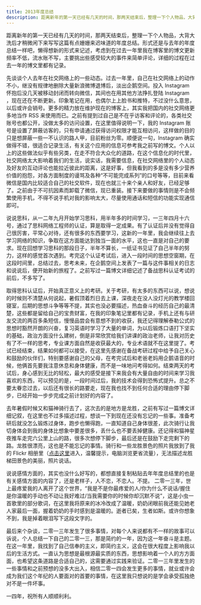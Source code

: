 ```yaml
---
title: 2013年度总结
description: 距离新年的第一天已经有几天的时间，那两天结束后，整理一下个人物品，大背大洗后才稍微闲下来写写这篇有点姗姗来迟味道的年度总结。形式还是与去年的年度总结一样吧，懒得想新的形式来记述，考虑到在过去一年里我在博客里的博文更新频率不低，流水账不写，主要挑出些感受较大的事件来简单评论，详细的过程在过去一年的博文里都有记录。
---
```


距离新年的第一天已经有几天的时间，那两天结束后，整理一下个人物品，大背大洗后才稍微闲下来写写这篇有点姗姗来迟味道的年度总结。形式还是与去年的年度总结一样吧，懒得想新的形式来记述，考虑到在过去一年里我在博客里的博文更新频率不低，流水账不写，主要挑出些感受较大的事件来简单评论，详细的过程在过去一年的博文里都有记录。

先谈谈个人去年在社交网络上的一些动态。过去一年里，自己在社交网络上的动作不小，继没有规律地删除大量新浪微博退博后，淡出企鹅空间。投入 Instagram 怀抱后没几天被移动封闭而转向微信，其间也在用其他方法挣扎登陆 Instagram ，现在还在不断更新。印象笔记在用，也偶尔上上脸书和推特，不过没什么意思，以后或许会销号。更多的精力放在维护现在的博客上，其实我把国内的社交网络更多地当作 RSS 来使用而已。之前有提到过自己是不在乎访客和评论的，各类社交账号也都公开，没做太多的访问设置，在这里值得说明一下，我的 Instagram 账号是设置了屏蔽访客的，只有申请通过获得访问权限才能互相访问，这样做的目的只是想屏蔽一些一不认识的路人甲，目前粉丝为零。顺便说一句，Instagram 确实做得不错，很适合记录生活，有关这个应用的信息可参考我之前写的博文。个人以上的这些做法似乎有些另类，在走不符合大众化的道路，在这个信息化的时代里，社交网络太大影响着我们的生活，说实话，我需要信息，在社交网络里的个人动态及好友的互动评论也能拉近彼此的距离，这是好事，但我看到的多是没有多少营养价值的抱怨，对各方面制度的谩骂及各种“不可能完成系列”的口号等等，目前来看微信是国内比较适合自己的社交软件，现在也就三十来个亲人和好友，已经足够了。之前由于不可抗因素而卸载了微信，现已重装。接下来要做的事情则是不会频繁使用手机，不得不说手机对我的影响太大，尽量使用通话和短信的功能实现通信即可。

说说思科，从一二年九月开始学习思科，用半年多的时间学习，一三年四月十六号，通过了思科网络工程师的认证，算是取得一定成果。有了认证后并没有觉得自己很厉害，平常心对待，还有很多的东西要学习，这新的一年里，我会继续往上去学习网络的知识，争取在这方面能达到独当一面的水平，这也一直是对自己的要求。现在回想学习思科的那段日子，半年不算长，一纸证书见证了自己半年的努力，这样的感觉首次遇到。考完这个认证考试后，进入一段时间的思想空窗期，在这段时间里，总结过去，思考未来，在企鹅空间上发表了一篇与这件事相关的日志和说说后，便开始新的旅程了。之前写过一篇博文详细记述了备战思科认证考试的前后，不多写了。

取得思科认证后，开始真正意义上的考研。关于考研，有太多的东西可以说，想说的时候则不清楚从何说起，暑假顶着烈日去上课，深夜走在没人没灯光的教学楼回寝室，后期的思想斗争等等不提，其实也没必要描述，热血奋斗的经历自己的最清楚，这些都是留给自己的宝贵财富，在我的印象笔记里都有记录，手机上还有与研友交流的两百多条短信，慢慢品尝会有意想不到的收获，我还记得理解泰勒公式的思想时豁然开朗的兴奋，复习英语时学习了大量的单词，为以后锻炼口语打下坚实的基础，政治方面没什么建树，倒是非常欣赏给我们讲课的政治老师，让我对历史有了不一样的思考，专业课方面自然是收获最大的，专业术语就不在这里提了。考试已经结束，结果如何都可以接受，在这里先感谢在备战考研过程中给予自己关心和鼓励的伙伴们，特别要感谢自己的父母，在考完试后和老爸老妈用企鹅语音的时候，他俩首先要我注意休息和身体健康，而不是一味地问考得如何。结束两天的考试后，身心感到无比的轻松，最大的感受是接下来我会有大量自由的时间来学习我喜欢的东西，可以预见的是，一段时间过后，我的技术会得到恐怖式提升。总之不要太眷恋过去，以后还有很长的路要走，现在我也找不到任何合适的理由停下脚步，已经开始一步步完成之前计划好的内容了。

去年暑假时候又和猫神骑行去了，这次去的是地方是龙胜，之前有写过一篇博文详细记叙，在这里也不过多描述过程，想谈一下到现在还没有忘记的一些事。准备考研后就没怎么锻炼过身体，跑步也懒得跑，一直知道自己身体很差，此次骑行让我切身体会到我的身体比想象中要差很多，丢什么也不要丢掉健康。还记得和猫神星夜推车走完六公里上山的路，很多次想停下脚步，最后还是在鼓励下走完剩下的路。龙胜很漂亮，这也是不能忘记的事情。骑行和一些龙胜景色的照片我放到了我的 Flickr 相册里（<a href="https://www.flickr.com/lattespirit" target="_blank">点击这里</a>进入，温馨提示，电脑浏览更省流量），无法描述龙胜梯田景色的美丽，照片说话。

说说感情方面的，其实也没什么好写的，都想直接复制粘贴去年年度总结里的也是有关感情方面的内容了，还是老样子，人不恋，不恋人。不提。
二零一三年，世上最疼爱我的人离开了这个世界，“我是不是你最疼爱的人/你为什么不说话/握住是你温暖的手动也不动让我好难过/当我需要你的时候你却沉默不说”，这是小虫一首歌里的部分歌词，在这里我将原来的冰冷改成了温暖，奶奶闭眼前我还能见她老人家最后一面，握着奶奶的手时感到是温暖的。逝者已矣，生者如斯。或许你想象不到，我是掉着眼泪写下这段文字的。

最后来个杂谈，二零一三年发生了很多事情，对每个人来说都有不一样的故事可以诉说，个人总结一下自己的二零一三，那是简约的一年，因为这一年奋斗是主题。在这一年里，我找到了自己信奉的主义，即简约主义，这会在很大程度上影响我以后的生活方式。一直认为思想是最根源最实质的东西，思想影响着一个人的方方面面，也希望这条道路是合适自己的，这需要通过实践来验证。二零一三年里发生的一些事情和之前预想的没多大出入，相信二零一四会发生更多的事情，就业或许会成为我们这个年纪的人要面对的首要的事情，在这里我只想说的是学会承受孤独绝对不是一件坏事。

一四年，祝所有人顺顺利利。
